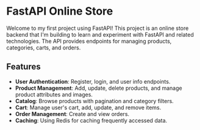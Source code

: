 # FastAPI Online Store

Welcome to my first project using FastAPI! This project is an online store backend that I'm building to learn and experiment with FastAPI and related technologies. The API provides endpoints for managing products, categories, carts, and orders.

## Features

- **User Authentication**: Register, login, and user info endpoints.
- **Product Management**: Add, update, delete products, and manage product attributes and images.
- **Catalog**: Browse products with pagination and category filters.
- **Cart**: Manage user's cart, add, update, and remove items.
- **Order Management**: Create and view orders.
- **Caching**: Using Redis for caching frequently accessed data.
